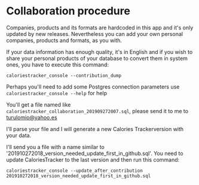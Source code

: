 Collaboration procedure
=======================

Companies, products and its formats are hardcoded in this app and it's only updated by new releases. Nevertheless you can add your own personal companies, products and formats, as you with.

If your data information has enough quality, it's in English and if you wish to share your personal products of your database to convert them in system ones, you have to execute this command:

`caloriestracker_console --contribution_dump`

Perhaps you'll need to add some Postgres connection parameters use `caloriestracker_console --help` for help

You'll get a file named like `caloriestracker_collaboration_201909272007.sql`, please send it to me to turulomio@yahoo.es

I'll parse your file and I will generate a new Calories Trackerversion with your data. 

I'll send you a file with a name similar to '201910272018_version_needed_update_first_in_github.sql'. You need to update CaloriesTracker to the last version and then run this command:

`caloriestracker_console --update_after_contribution 201910272018_version_needed_update_first_in_github.sql `